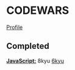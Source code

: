 # CODEWARS
[Profile](https://www.codewars.com/users/ifrosta)

## Completed
**[JavaScript:](https://github.com/iFrosta/CodeWars/blob/master/js/)**
8kyu
[6kyu](https://github.com/iFrosta/CodeWars/blob/master/js/6kyu)
